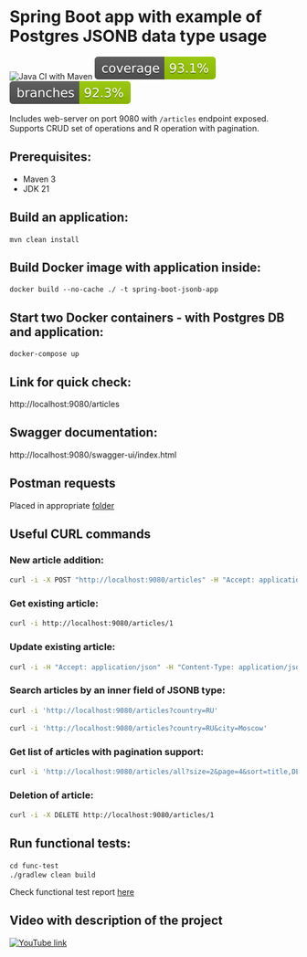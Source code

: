 # Spring Boot app with example of Postgres JSONB data type usage

![Java CI with Maven](https://github.com/andrei-punko/spring-boot-jsonb/workflows/Java%20CI%20with%20Maven/badge.svg)
[![Coverage](.github/badges/jacoco.svg)](https://github.com/andrei-punko/spring-boot-jsonb/actions/workflows/maven.yml)
[![Branches](.github/badges/branches.svg)](https://github.com/andrei-punko/spring-boot-jsonb/actions/workflows/maven.yml)

Includes web-server on port 9080 with `/articles` endpoint exposed.  
Supports CRUD set of operations and R operation with pagination.

## Prerequisites:

- Maven 3
- JDK 21

## Build an application:

    mvn clean install

## Build Docker image with application inside:

    docker build --no-cache ./ -t spring-boot-jsonb-app

## Start two Docker containers - with Postgres DB and application:

    docker-compose up

## Link for quick check:

http://localhost:9080/articles

## Swagger documentation:

http://localhost:9080/swagger-ui/index.html


## Postman requests

Placed in appropriate [folder](postman)

## Useful CURL commands

### New article addition:

```bash
curl -i -X POST "http://localhost:9080/articles" -H "Accept: application/json" -H "Content-Type: application/json" -d '{ "title": "Some tittle", "text": "Some text", "author": "Pushkin", "location": { "country": "BY", "city": "Minsk" } }'
```

### Get existing article:

```bash
curl -i http://localhost:9080/articles/1
```

### Update existing article:

```bash
curl -i -H "Accept: application/json" -H "Content-Type: application/json" -d '{ "title": "Another tittle" }' -X PATCH http://localhost:9080/articles/2
```

### Search articles by an inner field of JSONB type:

```bash
curl -i 'http://localhost:9080/articles?country=RU'
```

```bash
curl -i 'http://localhost:9080/articles?country=RU&city=Moscow'
```

### Get list of articles with pagination support:

```bash
curl -i 'http://localhost:9080/articles/all?size=2&page=4&sort=title,DESC'
```

### Deletion of article:

```bash
curl -i -X DELETE http://localhost:9080/articles/1
```

## Run functional tests:

    cd func-test
    ./gradlew clean build

Check functional test report [here](func-test/build/spock-reports/index.html)

## Video with description of the project

[//]: # ([YouTube link]&#40;https://youtu.be/AzvJe9ij53o&#41;)
[![YouTube link](https://markdown-videos-api.jorgenkh.no/url?url=https%3A%2F%2Fyoutu.be%2FAzvJe9ij53o)](https://youtu.be/AzvJe9ij53o)
